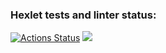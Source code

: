 ### Hexlet tests and linter status:
[![Actions Status](https://github.com/Katyakov-777/frontend-project-lvl1/workflows/hexlet-check/badge.svg)](https://github.com/Katyakov-777/frontend-project-lvl1/actions)
<a href="https://codeclimate.com/github/Katyakov-777/frontend-project-lvl1"><img src="https://api.codeclimate.com/v1/badges/a99a88d28ad37a79dbf6/maintainability" /></a>
